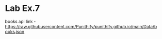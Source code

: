 # Lab Ex.7

books api link - https://raw.githubusercontent.com/Punithify/punithify.github.io/main/Data/books.json

